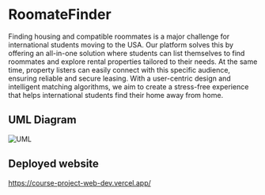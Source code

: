 # RoomateFinder
Finding housing and compatible roommates is a major challenge for international students moving to the USA. Our platform solves this by offering an all-in-one solution where students can list themselves to find roommates and explore rental properties tailored to their needs. At the same time, property listers can easily connect with this specific audience, ensuring reliable and secure leasing. With a user-centric design and intelligent matching algorithms, we aim to create a stress-free experience that helps international students find their home away from home.

## UML Diagram
![UML](https://github.com/vivekdhir77/Course-Project-Web-dev/blob/main/class%20diag%20proj.png)

## Deployed website
https://course-project-web-dev.vercel.app/



